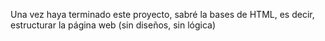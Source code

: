 Una vez haya terminado este proyecto, sabré la bases de HTML, es decir, estructurar la página web (sin diseños, sin lógica)